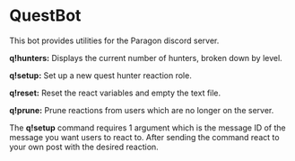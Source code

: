 # QuestBot
This bot provides utilities for the Paragon discord server.

**q!hunters:** Displays the current number of hunters, broken down by level.

**q!setup:** Set up a new quest hunter reaction role.

**q!reset:** Reset the react variables and empty the text file.

**q!prune:** Prune reactions from users which are no longer on the server.


The **q!setup** command requires 1 argument which is the message ID of the message you want users to react to. After sending the command react to your own post with the desired reaction.
